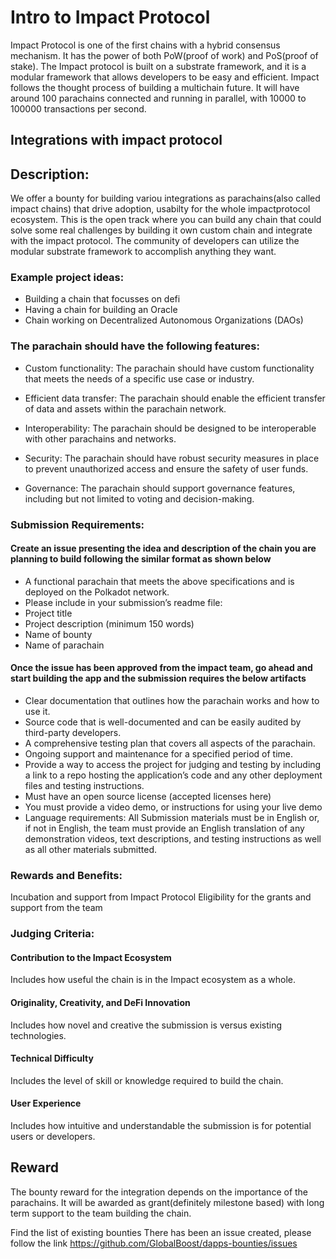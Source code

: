 # Intro to Impact Protocol
Impact Protocol is one of the first chains with a hybrid consensus mechanism. It has the power of both PoW(proof of work) and PoS(proof of stake). The Impact protocol is built on a substrate framework, and it is a modular framework that allows developers to be easy and efficient. Impact follows the thought process of building a multichain future. It will have around 100 parachains connected and running in parallel, with 10000 to 100000 transactions per second.

## Integrations with impact protocol

## Description:
We offer a bounty for building variou integrations as parachains(also called impact chains) that drive adoption, usabilty for the whole impactprotocol ecosystem. This is the open track where you can build any chain that could solve some real challenges by building it own custom chain and integrate with the impact protocol. The community of developers can utilize the modular substrate framework to accomplish anything they want.

### Example project ideas:
 - Building a chain that focusses on defi 
 - Having a chain for building an Oracle
 - Chain working on Decentralized Autonomous Organizations (DAOs)

### The parachain should have the following features:

 - Custom functionality: The parachain should have custom functionality that meets the needs of a specific use case or industry.

 - Efficient data transfer: The parachain should enable the efficient transfer of data and assets within the parachain network.

 - Interoperability: The parachain should be designed to be interoperable with other parachains and networks.

 - Security: The parachain should have robust security measures in place to prevent unauthorized access and ensure the safety of user funds.

 - Governance: The parachain should support governance features, including but not limited to voting and decision-making.

### Submission Requirements:
#### Create an issue presenting the idea and description of the chain you are planning to build following the similar format as shown below
 - A functional parachain that meets the above specifications and is deployed on the Polkadot network.
 - Please include in your submission’s readme file:
 - Project title
 - Project description (minimum 150 words)
 - Name of bounty
 - Name of parachain

#### Once the issue has been approved from the impact team, go ahead and start building the app and the submission requires the below artifacts
 - Clear documentation that outlines how the parachain works and how to use it.
 - Source code that is well-documented and can be easily audited by third-party developers.
 - A comprehensive testing plan that covers all aspects of the parachain.
 - Ongoing support and maintenance for a specified period of time.
 - Provide a way to access the project for judging and testing by including a link to a repo hosting the application’s code and any other deployment files and testing instructions.
 - Must have an open source license (accepted licenses here)
 - You must provide a video demo, or instructions for using your live demo
 - Language requirements: All Submission materials must be in English or, if not in English, the team must provide an English translation of any demonstration videos, text descriptions, and testing instructions as well as all other materials submitted.

### Rewards and Benefits:

Incubation and support from Impact Protocol
Eligibility for the grants and support from the team

### Judging Criteria:
#### Contribution to the Impact Ecosystem 
Includes how useful the chain is in the Impact ecosystem as a whole.

#### Originality, Creativity, and DeFi Innovation 
Includes how novel and creative the submission is versus existing technologies.

#### Technical Difficulty
Includes the level of skill or knowledge required to build the chain.

#### User Experience
Includes how intuitive and understandable the submission is for potential users or developers.

## Reward
The bounty reward for the integration depends on the importance of the parachains. It will be awarded as grant(definitely milestone based) with long term support to the team building the chain.

Find the list of existing bounties
There has been an issue created, please follow the link 
https://github.com/GlobalBoost/dapps-bounties/issues
